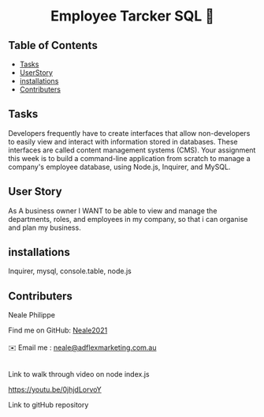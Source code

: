 <h1 align="center">Employee Tarcker SQL 👋</h1>
  
## Table of Contents
- [Tasks](#Tasks)
- [UserStory](#UserStory)
- [installations](#installations)
- [Contributers](#contributers)

## Tasks
Developers frequently have to create interfaces that allow non-developers to easily view and interact with information stored in databases. These interfaces are called content management systems (CMS). Your assignment this week is to build a command-line application from scratch to manage a company's employee database, using Node.js, Inquirer, and MySQL.

## User Story
 As A business owner I WANT to be able to view and manage the departments, roles, and employees in my company, so that i can organise and plan my business.

## installations
 Inquirer, mysql, console.table, node.js

## Contributers
Neale Philippe

Find me on GitHub: [Neale2021](https://github.com/Neale2021)<br />
<br />
✉️ Email me : neale@adflexmarketing.com.au<br /><br />

Link to walk through video on node index.js

https://youtu.be/0jhjdLorvoY

Link to gitHub repository


    
